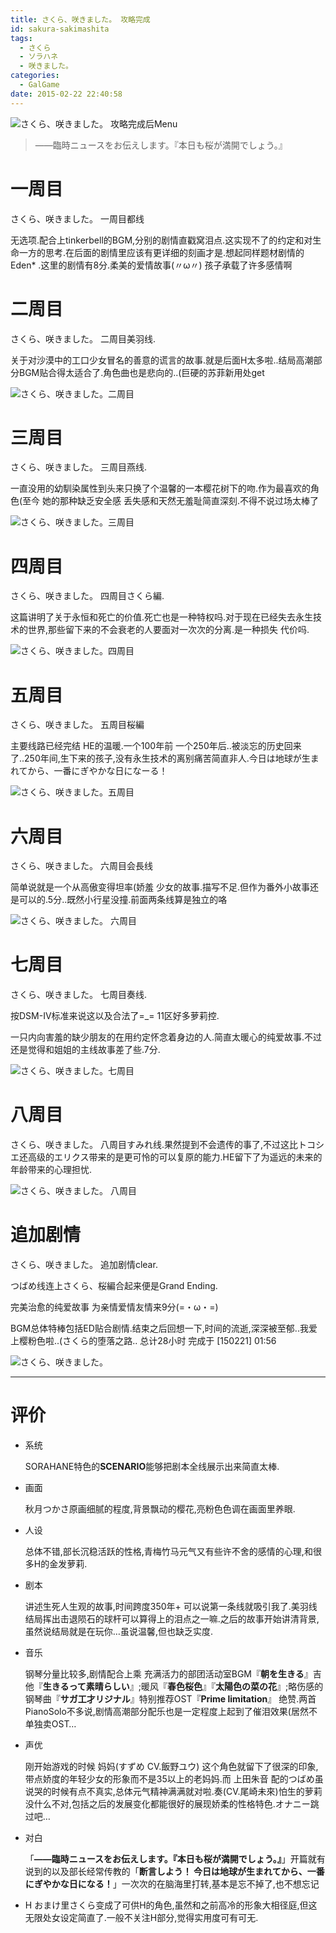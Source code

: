 ```yaml
---
title: さくら、咲きました。 攻略完成
id: sakura-sakimashita
tags:
  - さくら
  - ソラハネ
  - 咲きました。
categories:
  - GalGame
date: 2015-02-22 22:40:58
---
```


![さくら、咲きました。 攻略完成后Menu](9d340313gw1eqdmhk3b8mj20zk0jt48d-1280x713.jpg)

> ――臨時ニュースをお伝えします。『本日も桜が満開でしょう。』

<!--more-->

# 一周目

さくら、咲きました。 一周目都线

无选项.配合上tinkerbell的BGM,分别的剧情直戳窝泪点.这实现不了的约定和对生命一方的思考.在后面的剧情里应该有更详细的刻画才是.想起同样题材剧情的Eden* .这里的剧情有8分.柔美的爱情故事(〃ω〃) 孩子承载了许多感情啊

# 二周目

さくら、咲きました。 二周目美羽线.

关于对沙漠中的工口少女冒名的善意的谎言的故事.就是后面H太多啦..结局高潮部分BGM贴合得太适合了.角色曲也是悲向的..(巨硬的苏菲新用处get

![さくら、咲きました。二周目](9d340313gw1eqdmjoreujj20zk0k0n69.jpg "さくら、咲きました。二周目")

# 三周目

さくら、咲きました。 三周目燕线.

一直没用的幼馴染属性到头来只换了个温馨的一本樱花树下的吻.作为最喜欢的角色(至今 她的那种缺乏安全感 丢失感和天然无羞耻简直深刻.不得不说过场太棒了

![さくら、咲きました。三周目](9d340313gw1eqdmjpwqjqj20zk0k047x.jpg "さくら、咲きました。三周目")

# 四周目

さくら、咲きました。 四周目さくら編.

这篇讲明了关于永恒和死亡的价值.死亡也是一种特权吗.对于现在已经失去永生技术的世界,那些留下来的不会衰老的人要面对一次次的分离.是一种损失 代价吗.

![さくら、咲きました。四周目](9d340313gw1eqdmjruuc1j20zk0k0gtz.jpg "さくら、咲きました。四周目")

# 五周目

さくら、咲きました。 五周目桜編

主要线路已经完结 HE的温暖.一个100年前 一个250年后..被淡忘的历史回来了..250年间,生下来的孩子,没有永生技术的离别痛苦简直非人.今日は地球が生まれてから、一番にぎやかな日になーる！

![さくら、咲きました。五周目](9d340313gw1eqdmjsrypoj20zk0k0wkq.jpg "さくら、咲きました。五周目")

# 六周目

さくら、咲きました。 六周目会長线

简单说就是一个从高傲变得坦率(娇羞 少女的故事.描写不足.但作为番外小故事还是可以的.5分..既然小行星没撞.前面两条线算是独立的咯

![さくら、咲きました。 六周目](9d340313gw1eqdmju26g1j20zk0k0qbx.jpg "さくら、咲きました。 六周目")

# 七周目

さくら、咲きました。 七周目奏线.

按DSM-IV标准来说这以及合法了=_= 11区好多萝莉控.

一只内向害羞的缺少朋友的在用约定怀念着身边的人.简直太暖心的纯爱故事.不过还是觉得和姐姐的主线故事差了些.7分.

![さくら、咲きました。七周目](9d340313gw1eqdmjv28a0j20zk0k0ahi.jpg "さくら、咲きました。七周目")

# 八周目

さくら、咲きました。 八周目すみれ线.果然提到不会遗传的事了,不过这比トコシエ还高级的エリクス带来的是更可怜的可以复原的能力.HE留下了为遥远的未来的年龄带来的心理担忧.

![さくら、咲きました。 八周目](9d340313gw1eqdmjvypupj20zk0k0wla.jpg "さくら、咲きました。 八周目")


# 追加剧情

さくら、咲きました。 追加剧情clear.

つばめ线连上さくら、桜編合起来便是Grand Ending.

完美治愈的纯爱故事 为亲情爱情友情来9分(=・ω・=)

BGM总体特棒包括ED贴合剧情.结束之后回想一下,时间的流逝,深深被至郁..我爱上樱粉色啦..(さくら的堕落之路.. 总计28小时 完成于 [150221] 01:56

![さくら、咲きました。](9d340313gw1eqdmjx6cglj20zk0k0ajg.jpg "さくら、咲きました。")

* * *

# 评价

* 系统

  SORAHANE特色的**SCENARIO**能够把剧本全线展示出来简直太棒.

* 画面

  秋月つかさ原画细腻的程度,背景飘动的樱花,亮粉色色调在画面里养眼.

* 人设

  总体不错,部长沉稳活跃的性格,青梅竹马元气又有些许不舍的感情的心理,和很多H的金发萝莉.

* 剧本

  讲述生死人生观的故事,时间跨度350年+ 可以说第一条线就吸引我了.美羽线结局挥出击退陨石的球杆可以算得上的泪点之一嘛.之后的故事开始讲清背景,虽然说结局就是在玩你…虽说温馨,但也缺乏实度.

* 音乐

  钢琴分量比较多,剧情配合上乘 充满活力的部团活动室BGM『**朝を生きる**』吉他『**生きるって素晴らしい**』;暖风『**春色桜色**』『**太陽色の菜の花**』;略伤感的钢琴曲『**サガ工才リジナル**』特别推荐OST『**Prime limitation**』 绝赞.两首PianoSolo不多说,剧情高潮部分配乐也是一定程度上起到了催泪效果(居然不单独卖OST…

* 声优

  刚开始游戏的时候 妈妈(すずめ CV.飯野ユウ) 这个角色就留下了很深的印象,带点娇度的年轻少女的形象而不是35以上的老妈妈.而 上田朱音 配的つばめ虽说哭的时候有点不真实,总体元气精神满满就对啦.奏(CV.尾崎未來)怕生的萝莉没什么不对,包括之后的发展变化都能很好的展现娇柔的性格特色.オナニー跳过吧…

* 对白

  「**――臨時ニュースをお伝えします。『本日も桜が満開でしょう。』**」开篇就有说到的以及部长经常传教的「**断言しよう！ 今日は地球が生まれてから、一番にぎやかな日になる！**」一次次的在脑海里打转,基本是忘不掉了,也不想忘记

* H
  おまけ里さくら变成了可供H的角色,虽然和之前高冷的形象大相径庭,但这无限处女设定简直了.一般不关注H部分,觉得实用度可有可无.
